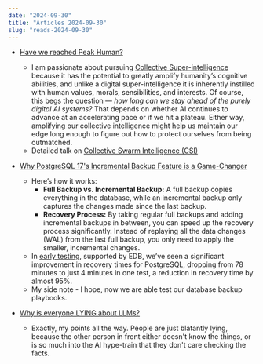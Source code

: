 ```yaml
---
date: "2024-09-30"
title: "Articles 2024-09-30"
slug: "reads-2024-09-30"
---
```




* [Have we reached Peak Human?][1]
  * I am passionate about pursuing [Collective Super-intelligence][2] because it has the potential to greatly amplify humanity’s cognitive abilities, and unlike a digital super-intelligence it is inherently instilled with human values, morals, sensibilities, and interests. Of course, this begs the question — _how long can we stay ahead of the purely digital AI systems?_ That depends on whether AI continues to advance at an accelerating pace or if we hit a plateau. Either way, amplifying our collective intelligence might help us maintain our edge long enough to figure out how to protect ourselves from being outmatched.
  * Detailed talk on [Collective Swarm Intelligence (CSI)][3]

* [Why PostgreSQL 17's Incremental Backup Feature is a Game-Changer][4]
  * Here’s how it works:
    * **Full Backup vs. Incremental Backup:** A full backup copies everything in the database, while an incremental backup only captures the changes made since the last backup.
    * **Recovery Process:** By taking regular full backups and adding incremental backups in between, you can speed up the recovery process significantly. Instead of replaying all the data changes (WAL) from the last full backup, you only need to apply the smaller, incremental changes.
  * In [early testing][5], supported by EDB, we’ve seen a significant improvement in recovery times for PostgreSQL, dropping from 78 minutes to just 4 minutes in one test, a reduction in recovery time by almost 95%.
  * My side note - I hope, now we are able test our database backup playbooks.

* [Why is everyone LYING about LLMs?][6]
  * Exactly, my points all the way. People are just blatantly lying, because the other person in front either doesn't know the things, or is so much into the AI hype-train that they don't care checking the facts.



  [1]: https://medium.com/predict/have-we-reached-peak-human-d6b1c2d9c58a
  [2]: https://arxiv.org/abs/2311.00728
  [3]: https://www.youtube.com/watch?v=j_YfsD8s9-E
  [4]: https://www.enterprisedb.com/blog/why-postgresql-17s-incremental-backup-feature-game-changer
  [5]: https://www.postgresql.org/message-id/CAKZiRmybH_v9C4WcnzAYtJwjCvmFsuFcMq1Tfx2s+RB9hOUyNA@mail.gmail.com
  [6]: https://www.youtube.com/watch?v=U_cSLPv34xk
